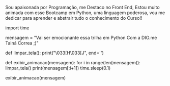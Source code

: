 Sou apaixonada por Programação, me Destaco no Front End, 
Estou muito animada com esse Bootcamp em Python, uma linguagem poderosa, 
vou me dedicar para aprender e abstrair tudo o conhecimento do Curso!!



import time

mensagem = "Vai ser emocionante essa trilha em Python Com a DIO.me  Tainá Correa ;)"


def limpar_tela():
    print("\033[H\033[J", end='')


def exibir_animacao(mensagem):
    for i in range(len(mensagem)):
        limpar_tela()
        print(mensagem[:i+1])
        time.sleep(0.1)  


exibir_animacao(mensagem)
